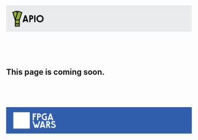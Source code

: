 ![](assets/apio-banner.svg)

<br><br><br>
## This page is coming soon.
<br><br><br>

![](assets/fpgawars-banner.svg)